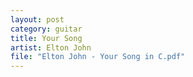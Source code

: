 ```yaml
---
layout: post
category: guitar
title: Your Song
artist: Elton John
file: "Elton John - Your Song in C.pdf"
---
```

